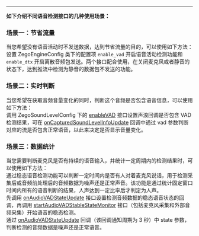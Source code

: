 <Title>如何根据场景选择语音检测的不同接口？</Title>



---


**如下介绍不同语音检测接口的几种使用场景：**   

### 场景一：节省流量

当您希望没有语音活动时不发送数据，达到节省流量的目的，可以使用如下方法：     
设置 ZegoEngineConfig 类下的配置项 `enable_vad` 开启语音活动检测功能和 `enable_dtx` 开启离散音频包发送。两个接口配合使用，在关闭麦克风或者静音的状态下，达到推流中检测为静音的数据包不发送的功能。


### 场景二：实时判断

当您希望在获取音频音量变化的同时，判断这个音频是否包含语音信息，可以使用如下方法：    
调用 ZegoSoundLevelConfig 下的 [enableVAD](https://doc-zh.zego.im/article/api?doc=Express_Video_SDK_API~Java_android~class~im-zego-zegoexpress-entity-zego-sound-level-config&jumpType=route#enable-vad) 接口设置声浪回调是否包含 VAD 检测结果，可在 [onCapturedSoundLevelInfoUpdate](https://doc-zh.zego.im/article/api?doc=Express_Video_SDK_API~Java_android~class~im-zego-zegoexpress-callback-i-zego-event-handler&jumpType=route#on-captured-sound-level-info-update) 回调中通过 vad 参数判断对应的流是否包含正常语音，以此来决定是否显示音量变化。


### 场景三：数据统计

当您需要判断麦克风是否有持续的语音输入，并统计一定周期内的检测结果时，可以使用如下方法：    
通过稳态语音检测功能可以判断一定时间内是否有人对着麦克风说话，用于检测采集后或音频前处理后的音频数据为噪声还是正常声音。该功能是通过统计固定窗口时间内所有的语音判断的结果，人声达到一定比率后才判定为人声。    
先调用 [onAudioVADStateUpdate](https://doc-zh.zego.im/article/api?doc=Express_Video_SDK_API~Java_android~class~im-zego-zegoexpress-callback-i-zego-event-handler&jumpType=route#on-audio-vad-state-update) 接口设置检测音频数据的稳态语音状态的回调，再调用 [startAudioVADStableStateMonitor](https://doc-zh.zego.im/article/api?doc=Express_Video_SDK_API~Java_android~class~im-zego-zegoexpress-zego-express-engine&jumpType=route#start-audio-vad-stable-state-monitor) 接口（包括麦克风采集和外部音频采集）开始语音的稳态检测。    
通过 [onAudioVADStateUpdate](https://doc-zh.zego.im/article/api?doc=Express_Video_SDK_API~Java_android~class~im-zego-zegoexpress-callback-i-zego-event-handler&jumpType=route#on-audio-vad-state-update) 回调（该回调通知周期为 3 秒）中 state 参数，判断检测的音频数据是噪声还是正常语音。


